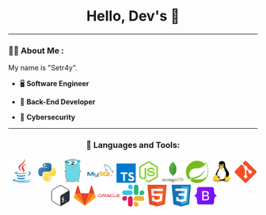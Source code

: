 <div id="header" align="center">
    <h1>Hello, Dev's 👋</h1>
</div>

---

### 👨‍💻 About Me :

<div>
    <p>My name is "Setr4y".</p>
</div>

- 🖥 **Software Engineer**

- 👷 **Back-End Developer**

- 🔐 **Cybersecurity**

---

<h3 align="center">🔨 Languages and Tools:</h3>
    <div align="center">
        <!-- <img src="https://github.com/devicons/devicon/blob/master/icons/java/java-original-wordmark.svg" title="JAVA" alt="JAVA" width="60" height="60"/> -->
        <!-- <img src="https://github.com/devicons/devicon/blob/master/icons/python/python-original.svg" title="PYTHON" alt="PYTHON" width="50" height="50"/> -->
        <img src='https://github.com/setr4y/setr4y/blob/main/icons/java.svg' title="Java" alt="Java" width="50" height="50"/>
        <img src='https://github.com/setr4y/setr4y/blob/main/icons/python.svg' title="Python" alt="Python" width="45" height="45"/>
        <img src='https://github.com/setr4y/setr4y/blob/main/icons/go.svg' title="Go" alt="Go" width="50" height="50"/>
        <img src='https://github.com/setr4y/setr4y/blob/main/icons/mysql.svg' title="MySQL" alt="MySQL" width="55" height="50"/>
        <img src='https://github.com/setr4y/setr4y/blob/main/icons/typescript.svg' title="TypeScript" alt="TypeScript" width="40" height="40"/>
        <img src='https://github.com/setr4y/setr4y/blob/main/icons/nodejs.svg' title="NodeJS" alt="NodeJs" width="45" height="45"/>
        <img src='https://github.com/setr4y/setr4y/blob/main/icons/mongodb.svg' title="MongoDB" alt="MongoDB" width="45" height="45"/>
        <img src='https://github.com/setr4y/setr4y/blob/main/icons/spring.svg' title="Spring" alt="Spring" width="45" height="45"/>
        <img src='https://github.com/setr4y/setr4y/blob/main/icons/linux.svg' title="Linux" alt="Linux" width="45" height="45"/>
        <img src='https://github.com/setr4y/setr4y/blob/main/icons/git.svg' title="Git" alt="Git" width="45" height="45"/>
        <img src='https://github.com/setr4y/setr4y/blob/main/icons/bash.svg' title="Bash" alt="Bash" width="45" height="45"/>
        <img src='https://github.com/setr4y/setr4y/blob/main/icons/gitlab.svg' title="GitLab" alt="GitLab" width="45" height="45"/>
        <img src='https://github.com/setr4y/setr4y/blob/main/icons/oracle.svg' title="Oracle" alt="Oracle" width="45" height="45"/>
        <img src='https://github.com/setr4y/setr4y/blob/main/icons/slack.svg' title="Slack" alt="Slack" width="45" height="45"/>
        <img src='https://github.com/setr4y/setr4y/blob/main/icons/html5.svg' title="HTML5" alt="HTML5" width="45" height="45"/>
        <img src='https://github.com/setr4y/setr4y/blob/main/icons/css3.svg' title="CSS" alt="CSS" width="45" height="45"/>
        <img src='https://github.com/setr4y/setr4y/blob/main/icons/bootstrap.svg' title="BootStrap" alt="BootStrap" width="45" height="45"/>
    </div>
